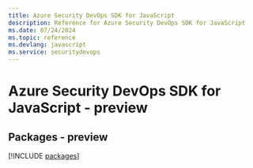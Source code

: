 ```yaml
---
title: Azure Security DevOps SDK for JavaScript
description: Reference for Azure Security DevOps SDK for JavaScript
ms.date: 07/24/2024
ms.topic: reference
ms.devlang: javascript
ms.service: securitydevops
---
```

# Azure Security DevOps SDK for JavaScript - preview
## Packages - preview
[!INCLUDE [packages](security-devops-index.md)]
